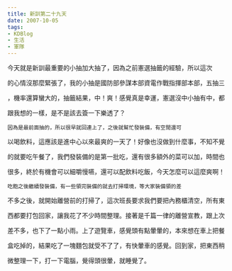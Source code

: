 ```yaml
---
title: 新訓第二十九天
date: 2007-10-05
tags:
- KDBlog
- 生活
- 軍隊
---
```

今天就是新訓最重要的小抽加大抽了，因為之前憲選抽籤的經驗，所以這次

的心情沒那麼緊張了，我的小抽是國防部參謀本部資電作戰指揮部本部，五抽三

，機率還算蠻大的，抽籤結果，中！爽！感覺真是幸運，憲選沒中小抽有中，都

跟我想的一樣，是不是該去簽一下樂透了？

    因為是最前面抽的，所以很早就回連上了，之後就幫忙發裝備，有空閒還可

以喝飲料，這應該是進中心以來最爽的一天了！好像也沒做到什麼事，不知不覺

的就要吃午餐了，我們發裝備的是第一批吃，還有很多額外的菜可以加，時間也

很多，終於有機會可以細嚼慢嚥，還可以配飲料吃飯，今天怎麼可以這麼爽啊！

    吃飽之後繼續發裝備，有一些領完裝備的就去打掃環境，等大家裝備領的差

不多之後，就開始離營前的打掃了，這次班長要求我們要把內務櫃清空，所有東

西都要打包回家，讓我花了不少時間整理。接著是千篇一律的離營宣教，跟上次

差不多，也下了一點小雨。上了遊覽車，感覺頭有點暈暈的，本來想在車上把餐

盒吃掉的，結果吃了一塊麵包就受不了了，有快暈車的感覺。回到家，把東西稍

微整理一下，打一下電腦，覺得頭很暈，就睡覺了。

